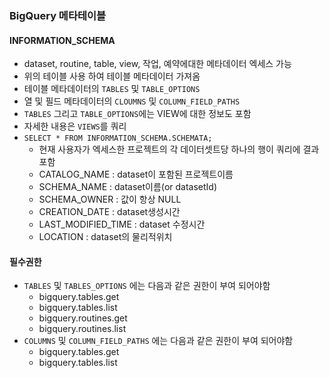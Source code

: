 ﻿### BigQuery 메타테이블
#### INFORMATION_SCHEMA
-  dataset, routine, table, view, 작업, 예약에대한 메타데이터 엑세스 가능
- 위의 테이블 사용 하여 테이블 메타데이터 가져옴
- 테이블 메타데이터의 ```TABLES``` 및 ```TABLE_OPTIONS```
- 열 및 필드 메타데이터의 ```CLOUMNS``` 및 ```COLUMN_FIELD_PATHS```
- ```TABLES``` 그리고 ```TABLE_OPTIONS```에는 VIEW에 대한 정보도 포함
- 자세한 내용은 ```VIEWS```를 쿼리
- ```SELECT * FROM INFORMATION_SCHEMA.SCHEMATA;```
	- 현재 사용자가 엑세스한 프로젝트의 각 데이터셋트당 하나의 행이 쿼리에 결과 포함
	- CATALOG_NAME : dataset이 포함된 프로젝트이름
	- SCHEMA_NAME : dataset이름(or datasetId)
	- SCHEMA_OWNER : 값이 항상 NULL
	- CREATION_DATE : dataset생성시간
	- LAST_MODIFIED_TIME : dataset 수정시간
	- LOCATION : dataset의 물리적위치
#### 필수권한
- ```TABLES``` 및  ```TABLES_OPTIONS``` 에는 다음과 같은 권한이 부여 되어야함
	- bigquery.tables.get
	- bigquery.tables.list
	- bigquery.routines.get
	- bigquery.routines.list
- ```COLUMNS``` 및  ```COLUMN_FIELD_PATHS``` 에는 다음과 같은 권한이 부여 되어야함
	- bigquery.tables.get
	- bigquery.tables.list
